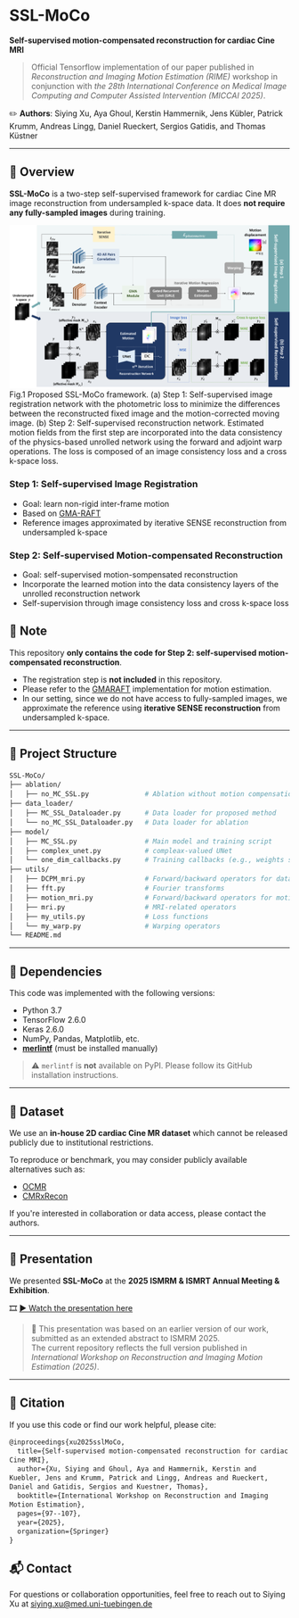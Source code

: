 # SSL-MoCo

**Self-supervised motion-compensated reconstruction for cardiac Cine MRI**

> Official Tensorflow implementation of our paper published in *Reconstruction and Imaging Motion Estimation (RIME)* workshop in conjunction with *the 28th International Conference on Medical Image Computing and Computer Assisted Intervention (MICCAI 2025)*.

✏️ **Authors**: Siying Xu, Aya Ghoul, Kerstin Hammernik, Jens Kübler, Patrick Krumm, Andreas Lingg, Daniel Rueckert, Sergios Gatidis, and Thomas Küstner  

---

## 🔧 Overview

**SSL-MoCo** is a two-step self-supervised framework for cardiac Cine MR image reconstruction from undersampled k-space data. It does **not require any fully-sampled images** during training.

![Framework](./figs/fig_framework.png)
Fig.1 Proposed SSL-MoCo framework. (a) Step 1: Self-supervised image registration network with the photometric loss to minimize the differences between the reconstructed fixed image and the motion-corrected moving image. (b) Step 2: Self-supervised reconstruction network. Estimated motion fields from the first step are incorporated into the data consistency of the physics-based unrolled network using the forward and adjoint warp operations. The loss is composed of an image consistency loss and a cross k-space loss.

### Step 1: Self-supervised Image Registration

- Goal: learn non-rigid inter-frame motion
- Based on [GMA-RAFT](https://ieeexplore.ieee.org/abstract/document/10491317)
- Reference images approximated by iterative SENSE reconstruction from undersampled k-space

### Step 2: Self-supervised Motion-compensated Reconstruction

- Goal: self-supervised motion-sompensated reconstruction
- Incorporate the learned motion into the data consistency layers of the unrolled reconstruction network
- Self-supervision through image consistency loss and cross k-space loss

## 📌 Note

This repository **only contains the code for Step 2: self-supervised motion-compensated reconstruction**.

- The registration step is **not included** in this repository.  
- Please refer to the [GMARAFT](https://github.com/lab-midas/GMARAFT) implementation for motion estimation.  
- In our setting, since we do not have access to fully-sampled images, we approximate the reference using **iterative SENSE reconstruction** from undersampled k-space.


---

## 📁 Project Structure

```bash
SSL-MoCo/
├── ablation/
│   ├── no_MC_SSL.py              # Ablation without motion compensation
├── data_loader/
│   ├── MC_SSL_Dataloader.py      # Data loader for proposed method
│   └── no_MC_SSL_Dataloader.py   # Data loader for ablation
├── model/
│   ├── MC_SSL.py                 # Main model and training script
│   ├── complex_unet.py           # compleax-valued UNet 
│   └── one_dim_callbacks.py      # Training callbacks (e.g., weights saving)
├── utils/
│   ├── DCPM_mri.py               # Forward/backward operators for data consistency layer
│   ├── fft.py                    # Fourier transforms
│   ├── motion_mri.py             # Forward/backward operators for motion-compensated data consistency layer
│   ├── mri.py                    # MRI-related operators
│   ├── my_utils.py               # Loss functions
│   └── my_warp.py                # Warping operators
└── README.md
```

---

## 🧩 Dependencies

This code was implemented with the following versions:

- Python 3.7
- TensorFlow 2.6.0
- Keras 2.6.0
- NumPy, Pandas, Matplotlib, etc.
- **[merlintf](https://github.com/midas-research/merlintf)** (must be installed manually)

> ⚠️ `merlintf` is **not** available on PyPI. Please follow its GitHub installation instructions.

---

## 📂 Dataset

We use an **in-house 2D cardiac Cine MR dataset** which cannot be released publicly due to institutional restrictions.

To reproduce or benchmark, you may consider publicly available alternatives such as:

- [OCMR](https://www.ocmr.info/)
- [CMRxRecon](https://www.synapse.org/Synapse:syn51471091/wiki/622170)

If you're interested in collaboration or data access, please contact the authors.

---

## 🎤 Presentation

We presented **SSL-MoCo** at the **2025 ISMRM & ISMRT Annual Meeting & Exhibition**.

🎞️ [▶ Watch the presentation here](https://archive.ismrm.org/2025/0116.html)

> 📝 This presentation was based on an earlier version of our work, submitted as an extended abstract to ISMRM 2025.  
> The current repository reflects the full version published in *International Workshop on Reconstruction and Imaging Motion Estimation (2025)*.

---

## 📝 Citation

If you use this code or find our work helpful, please cite:

```
@inproceedings{xu2025sslMoCo,
  title={Self-supervised motion-compensated reconstruction for cardiac Cine MRI},
  author={Xu, Siying and Ghoul, Aya and Hammernik, Kerstin and Kuebler, Jens and Krumm, Patrick and Lingg, Andreas and Rueckert, Daniel and Gatidis, Sergios and Kuestner, Thomas},
  booktitle={International Workshop on Reconstruction and Imaging Motion Estimation},
  pages={97--107},
  year={2025},
  organization={Springer}
}
```

## 📬 Contact

For questions or collaboration opportunities, feel free to reach out to Siying Xu at siying.xu@med.uni-tuebingen.de
